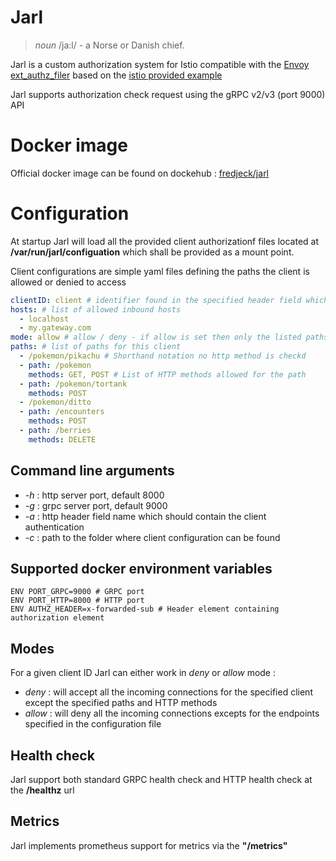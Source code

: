 # Jarl

> *noun* /ja:l/ - a Norse or Danish chief.

Jarl is a custom authorization system for Istio compatible with the [Envoy ext_authz_filer](https://www.envoyproxy.io/docs/envoy/v1.16.0/intro/arch_overview/security/ext_authz_filter) based on the [istio provided example](https://github.com/istio/istio/tree/master/samples/extauthz)

Jarl supports authorization check request using the gRPC v2/v3 (port 9000) API 

# Docker image

Official docker image can be found on dockehub : [fredjeck/jarl](https://hub.docker.com/repository/docker/fredjeck/jarl/general)

# Configuration

At startup Jarl will load all the provided client authorizationf files located at **/var/run/jarl/configuation** which shall be provided as a mount point.

Client configurations are simple yaml files defining the paths the client is allowed or denied to access

```yaml
clientID: client # identifier found in the specified header field which will be used by Jarl to map the configuration
hosts: # list of allowed inbound hosts
  - localhost
  - my.gateway.com
mode: allow # allow / deny - if allow is set then only the listed paths are allowed, if deny is selected Jarl will allow all the paths except the ones listed below
paths: # list of paths for this client
  - /pokemon/pikachu # Shorthand notation no http method is checkd
  - path: /pokemon
    methods: GET, POST # List of HTTP methods allowed for the path
  - path: /pokemon/tortank
    methods: POST
  - /pokemon/ditto
  - path: /encounters
    methods: POST		
  - path: /berries
    methods: DELETE
```

## Command line arguments

- _-h_ : http server port, default 8000
- _-g_ : grpc server port, default 9000
- _-a_ : http header field name which should contain the client authentication
- _-c_ : path to the folder where client configuration can be found

## Supported docker environment variables

```docker
ENV PORT_GRPC=9000 # GRPC port
ENV PORT_HTTP=8000 # HTTP port
ENV AUTHZ_HEADER=x-forwarded-sub # Header element containing authorization element
```

## Modes

For a given client ID Jarl can either work in *deny* or *allow* mode :
- *deny* : will accept all the incoming connections for the specified client except the specified paths and HTTP methods
- *allow* : will deny all the incoming connections excepts for the endpoints specified in the configuration file

## Health check

Jarl support both standard GRPC health check and HTTP health check at the **/healthz** url

## Metrics

Jarl implements prometheus support for metrics via the **"/metrics"**